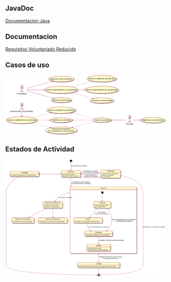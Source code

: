 ## JavaDoc
[Documentacion Java](CarlosRA97.github.io/AprendizajeServicioVoluntario)

## Documentacion
[Requisitos Voluntariado Reducido](/docs/md/Requisitos_Voluntariado_Reducido.md)

## Casos de uso
![casos de uso](/uml/casos_de_uso.png)

## Estados de Actividad
![estados de actividad](/uml/estados_de_actividad.png)
